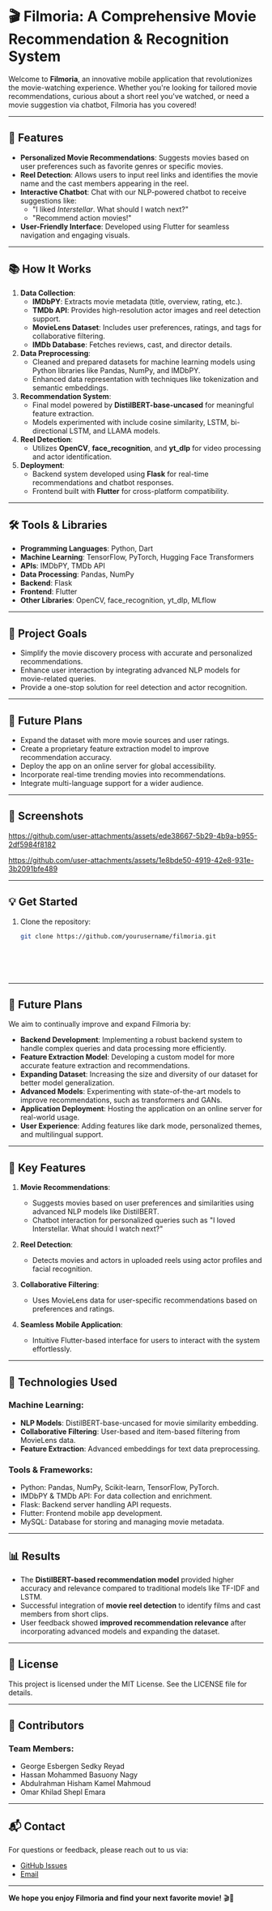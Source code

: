 # 🎬 **Filmoria: A Comprehensive Movie Recommendation & Recognition System**

Welcome to **Filmoria**, an innovative mobile application that revolutionizes the movie-watching experience. Whether you're looking for tailored movie recommendations, curious about a short reel you've watched, or need a movie suggestion via chatbot, Filmoria has you covered!

---

## 🚀 **Features**
- **Personalized Movie Recommendations**: Suggests movies based on user preferences such as favorite genres or specific movies.
- **Reel Detection**: Allows users to input reel links and identifies the movie name and the cast members appearing in the reel.
- **Interactive Chatbot**: Chat with our NLP-powered chatbot to receive suggestions like:
  - "I liked *Interstellar*. What should I watch next?"
  - "Recommend action movies!"
- **User-Friendly Interface**: Developed using Flutter for seamless navigation and engaging visuals.

---

## 📚 **How It Works**
1. **Data Collection**: 
   - **IMDbPY**: Extracts movie metadata (title, overview, rating, etc.).
   - **TMDb API**: Provides high-resolution actor images and reel detection support.
   - **MovieLens Dataset**: Includes user preferences, ratings, and tags for collaborative filtering.
   - **IMDb Database**: Fetches reviews, cast, and director details.
2. **Data Preprocessing**:
   - Cleaned and prepared datasets for machine learning models using Python libraries like Pandas, NumPy, and IMDbPY.
   - Enhanced data representation with techniques like tokenization and semantic embeddings.
3. **Recommendation System**:
   - Final model powered by **DistilBERT-base-uncased** for meaningful feature extraction.
   - Models experimented with include cosine similarity, LSTM, bi-directional LSTM, and LLAMA models.
4. **Reel Detection**:
   - Utilizes **OpenCV**, **face_recognition**, and **yt_dlp** for video processing and actor identification.
5. **Deployment**:
   - Backend system developed using **Flask** for real-time recommendations and chatbot responses.
   - Frontend built with **Flutter** for cross-platform compatibility.

---

## 🛠️ **Tools & Libraries**
- **Programming Languages**: Python, Dart
- **Machine Learning**: TensorFlow, PyTorch, Hugging Face Transformers
- **APIs**: IMDbPY, TMDb API
- **Data Processing**: Pandas, NumPy
- **Backend**: Flask
- **Frontend**: Flutter
- **Other Libraries**: OpenCV, face_recognition, yt_dlp, MLflow

---

## 🎯 **Project Goals**
- Simplify the movie discovery process with accurate and personalized recommendations.
- Enhance user interaction by integrating advanced NLP models for movie-related queries.
- Provide a one-stop solution for reel detection and actor recognition.

---

## 🌟 **Future Plans**
- Expand the dataset with more movie sources and user ratings.
- Create a proprietary feature extraction model to improve recommendation accuracy.
- Deploy the app on an online server for global accessibility.
- Incorporate real-time trending movies into recommendations.
- Integrate multi-language support for a wider audience.

---

## 📱 **Screenshots**



https://github.com/user-attachments/assets/ede38667-5b29-4b9a-b955-2df5984f8182

https://github.com/user-attachments/assets/1e8bde50-4919-42e8-931e-3b2091bfe489



---

## 💡 **Get Started**
1. Clone the repository:  
   ```bash
   git clone https://github.com/yourusername/filmoria.git







---

## 🔮 **Future Plans**
We aim to continually improve and expand Filmoria by:
- **Backend Development**: Implementing a robust backend system to handle complex queries and data processing more efficiently.
- **Feature Extraction Model**: Developing a custom model for more accurate feature extraction and recommendations.
- **Expanding Dataset**: Increasing the size and diversity of our dataset for better model generalization.
- **Advanced Models**: Experimenting with state-of-the-art models to improve recommendations, such as transformers and GANs.
- **Application Deployment**: Hosting the application on an online server for real-world usage.
- **User Experience**: Adding features like dark mode, personalized themes, and multilingual support.

---

## 🧠 **Key Features**
1. **Movie Recommendations**:
   - Suggests movies based on user preferences and similarities using advanced NLP models like DistilBERT.
   - Chatbot interaction for personalized queries such as "I loved Interstellar. What should I watch next?"

2. **Reel Detection**:
   - Detects movies and actors in uploaded reels using actor profiles and facial recognition.

3. **Collaborative Filtering**:
   - Uses MovieLens data for user-specific recommendations based on preferences and ratings.

4. **Seamless Mobile Application**:
   - Intuitive Flutter-based interface for users to interact with the system effortlessly.

---

## 🚀 **Technologies Used**
### Machine Learning:
- **NLP Models**: DistilBERT-base-uncased for movie similarity embedding.
- **Collaborative Filtering**: User-based and item-based filtering from MovieLens data.
- **Feature Extraction**: Advanced embeddings for text data preprocessing.

### Tools & Frameworks:
- Python: Pandas, NumPy, Scikit-learn, TensorFlow, PyTorch.
- IMDbPY & TMDb API: For data collection and enrichment.
- Flask: Backend server handling API requests.
- Flutter: Frontend mobile app development.
- MySQL: Database for storing and managing movie metadata.

---

## 📊 **Results**
- The **DistilBERT-based recommendation model** provided higher accuracy and relevance compared to traditional models like TF-IDF and LSTM.
- Successful integration of **movie reel detection** to identify films and cast members from short clips.
- User feedback showed **improved recommendation relevance** after incorporating advanced models and expanding the dataset.

---

## 📜 **License**
This project is licensed under the MIT License. See the LICENSE file for details.

---

## 🤝 **Contributors**
### Team Members:
- George Esbergen Sedky Reyad
- Hassan Mohammed Basuony Nagy
- Abdulrahman Hisham Kamel Mahmoud
- Omar Khilad Shepl Emara

---

## 📬 **Contact**
For questions or feedback, please reach out to us via:
- [GitHub Issues](https://github.com/yourusername/filmoria/issues)
- [Email](mailto:abdulrahmanhishamk@gmail.com)

---

**We hope you enjoy Filmoria and find your next favorite movie!** 🎬🍿

